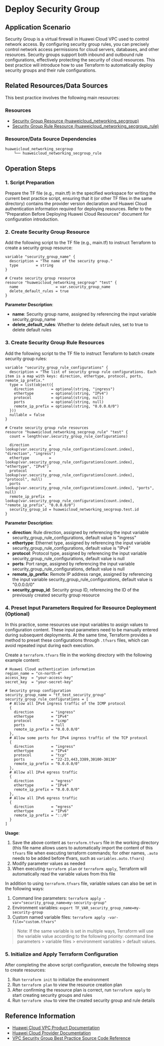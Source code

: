 # Deploy Security Group

## Application Scenario

Security Group is a virtual firewall in Huawei Cloud VPC used to control network access. By configuring security group rules, you can precisely control network access permissions for cloud servers, databases, and other resources. Security groups support both inbound and outbound rule configurations, effectively protecting the security of cloud resources. This best practice will introduce how to use Terraform to automatically deploy security groups and their rule configurations.

## Related Resources/Data Sources

This best practice involves the following main resources:

### Resources

- [Security Group Resource (huaweicloud_networking_secgroup)](https://registry.terraform.io/providers/huaweicloud/huaweicloud/latest/docs/resources/networking_secgroup)
- [Security Group Rule Resource (huaweicloud_networking_secgroup_rule)](https://registry.terraform.io/providers/huaweicloud/huaweicloud/latest/docs/resources/networking_secgroup_rule)

### Resource/Data Source Dependencies

```
huaweicloud_networking_secgroup
    └── huaweicloud_networking_secgroup_rule
```

## Operation Steps

### 1. Script Preparation

Prepare the TF file (e.g., main.tf) in the specified workspace for writing the current best practice script, ensuring that it (or other TF files in the same directory) contains the provider version declaration and Huawei Cloud authentication information required for deploying resources.
Refer to the "Preparation Before Deploying Huawei Cloud Resources" document for configuration introduction.

### 2. Create Security Group Resource

Add the following script to the TF file (e.g., main.tf) to instruct Terraform to create a security group resource:

```hcl
variable "security_group_name" {
  description = "The name of the security group."
  type        = string
}

# Create security group resource
resource "huaweicloud_networking_secgroup" "test" {
  name                 = var.security_group_name
  delete_default_rules = true
}
```

**Parameter Description**:
- **name**: Security group name, assigned by referencing the input variable security_group_name
- **delete_default_rules**: Whether to delete default rules, set to true to delete default rules

### 3. Create Security Group Rule Resources

Add the following script to the TF file to instruct Terraform to batch create security group rules:

```hcl
variable "security_group_rule_configurations" {
  description = "The list of security group rule configurations. Each item is a map with keys: direction, ethertype, protocol, ports, remote_ip_prefix."
  type = list(object({
    direction        = optional(string, "ingress")
    ethertype        = optional(string, "IPv4")
    protocol         = optional(string, null)
    ports            = optional(string, null)
    remote_ip_prefix = optional(string, "0.0.0.0/0")
  }))
  nullable = false
}

# Create security group rule resources
resource "huaweicloud_networking_secgroup_rule" "test" {
  count = length(var.security_group_rule_configurations)

  direction         = lookup(var.security_group_rule_configurations[count.index], "direction", "ingress")
  ethertype         = lookup(var.security_group_rule_configurations[count.index], "ethertype", "IPv4")
  protocol          = lookup(var.security_group_rule_configurations[count.index], "protocol", null)
  ports             = lookup(var.security_group_rule_configurations[count.index], "ports", null)
  remote_ip_prefix  = lookup(var.security_group_rule_configurations[count.index], "remote_ip_prefix", "0.0.0.0/0")
  security_group_id = huaweicloud_networking_secgroup.test.id
}
```

**Parameter Description**:
- **direction**: Rule direction, assigned by referencing the input variable security_group_rule_configurations, default value is "ingress"
- **ethertype**: Ethernet type, assigned by referencing the input variable security_group_rule_configurations, default value is "IPv4"
- **protocol**: Protocol type, assigned by referencing the input variable security_group_rule_configurations, default value is null
- **ports**: Port range, assigned by referencing the input variable security_group_rule_configurations, default value is null
- **remote_ip_prefix**: Remote IP address range, assigned by referencing the input variable security_group_rule_configurations, default value is "0.0.0.0/0"
- **security_group_id**: Security group ID, referencing the ID of the previously created security group resource

### 4. Preset Input Parameters Required for Resource Deployment (Optional)

In this practice, some resources use input variables to assign values to configuration content. These input parameters need to be manually entered during subsequent deployments.
At the same time, Terraform provides a method to preset these configurations through `.tfvars` files, which can avoid repeated input during each execution.

Create a `terraform.tfvars` file in the working directory with the following example content:

```hcl
# Huawei Cloud authentication information
region_name = "cn-north-4"
access_key  = "your-access-key"
secret_key  = "your-secret-key"

# Security group configuration
security_group_name = "tf_test_security_group"
security_group_rule_configurations = [
  # Allow all IPv4 ingress traffic of the ICMP protocol
  {
    direction        = "ingress"
    ethertype        = "IPv4"
    protocol         = "icmp"
    ports            = null
    remote_ip_prefix = "0.0.0.0/0"
  },
  # Allow some ports for IPv4 ingress traffic of the TCP protocol
  {
    direction        = "ingress"
    ethertype        = "IPv4"
    protocol         = "tcp"
    ports            = "22-23,443,3389,30100-30130"
    remote_ip_prefix = "0.0.0.0/0"
  },
  # Allow all IPv4 egress traffic
  {
    direction        = "egress"
    ethertype        = "IPv4"
    remote_ip_prefix = "0.0.0.0/0"
  },
  # Allow all IPv6 egress traffic
  {
    direction        = "egress"
    ethertype        = "IPv6"
    remote_ip_prefix = "::/0"
  }
]
```

**Usage**:

1. Save the above content as `terraform.tfvars` file in the working directory (this file name allows users to automatically import the content of this `tfvars` file when executing terraform commands; for other names, `.auto` needs to be added before tfvars, such as `variables.auto.tfvars`)
2. Modify parameter values as needed
3. When executing `terraform plan` or `terraform apply`, Terraform will automatically read the variable values from this file

In addition to using `terraform.tfvars` file, variable values can also be set in the following ways:

1. Command line parameters: `terraform apply -var="security_group_name=my-security-group"`
2. Environment variables: `export TF_VAR_security_group_name=my-security-group`
3. Custom named variable files: `terraform apply -var-file="custom.tfvars"`

> Note: If the same variable is set in multiple ways, Terraform will use the variable value according to the following priority: command line parameters > variable files > environment variables > default values.

### 5. Initialize and Apply Terraform Configuration

After completing the above script configuration, execute the following steps to create resources:

1. Run `terraform init` to initialize the environment
2. Run `terraform plan` to view the resource creation plan
3. After confirming the resource plan is correct, run `terraform apply` to start creating security groups and rules
4. Run `terraform show` to view the created security group and rule details

## Reference Information

- [Huawei Cloud VPC Product Documentation](https://support.huaweicloud.com/vpc/index.html)
- [Huawei Cloud Provider Documentation](https://registry.terraform.io/providers/huaweicloud/huaweicloud/latest/docs)
- [VPC Security Group Best Practice Source Code Reference](https://github.com/huaweicloud/terraform-provider-huaweicloud/tree/master/examples/vpc)
